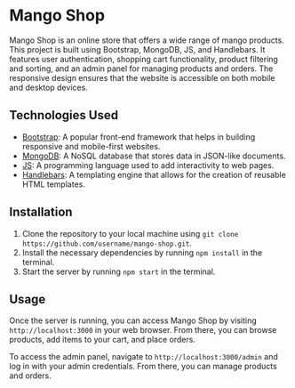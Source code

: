 # Mango Shop

Mango Shop is an online store that offers a wide range of mango products. This project is built using Bootstrap, MongoDB, JS, and Handlebars. It features user authentication, shopping cart functionality, product filtering and sorting, and an admin panel for managing products and orders. The responsive design ensures that the website is accessible on both mobile and desktop devices.

## Technologies Used

- [Bootstrap](https://getbootstrap.com/): A popular front-end framework that helps in building responsive and mobile-first websites.
- [MongoDB](https://www.mongodb.com/): A NoSQL database that stores data in JSON-like documents.
- [JS](https://developer.mozilla.org/en-US/docs/Web/JavaScript): A programming language used to add interactivity to web pages.
- [Handlebars](https://handlebarsjs.com/): A templating engine that allows for the creation of reusable HTML templates.

## Installation

1. Clone the repository to your local machine using `git clone https://github.com/username/mango-shop.git`.
2. Install the necessary dependencies by running `npm install` in the terminal.
3. Start the server by running `npm start` in the terminal.

## Usage

Once the server is running, you can access Mango Shop by visiting `http://localhost:3000` in your web browser. From there, you can browse products, add items to your cart, and place orders.

To access the admin panel, navigate to `http://localhost:3000/admin` and log in with your admin credentials. From there, you can manage products and orders.
